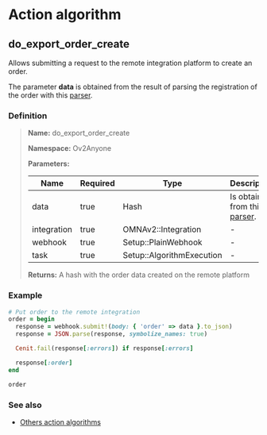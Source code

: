# Action algorithm

## do_export_order_create

Allows submitting a request to the remote integration platform to create an order.

The parameter **data** is obtained from the result of parsing the registration of the order with this [parser](../parser-algorithms/parse_from_omna_db_2_api_request_order.md).
    
### Definition

> **Name:** do_export_order_create
> 
> **Namespace:** Ov2Anyone
>
> **Parameters:**
> 
> | Name | Required | Type | Description |
> | ---- | -------- | ---- | ----------- |
> | data | true | Hash | Is obtained from this [parser](../parser-algorithms/parse_from_omna_db_2_api_request_order.md). |
> | integration | true | OMNAv2::Integration | - |
> | webhook | true | Setup::PlainWebhook | - |
> | task | true | Setup::AlgorithmExecution | - |
>
> **Returns:** A hash with the order data created on the remote platform

### Example
```ruby
# Put order to the remote integration
order = begin
  response = webhook.submit!(body: { 'order' => data }.to_json)
  response = JSON.parse(response, symbolize_names: true)

  Cenit.fail(response[:errors]) if response[:errors]

  response[:order]
end

order
```

### See also
* [Others action algorithms](overview?id=do_export_order_create)